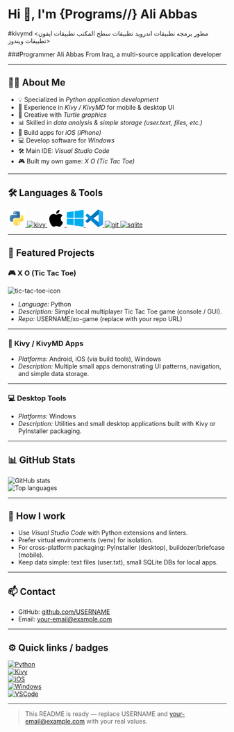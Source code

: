 # Hi 👋, I'm  {Programs//} Ali Abbas 
#kivymd <مطور برمجه تطبيقات اندرويد تطبيقات سطح المكتب تطبيقات ايفون تطبيقات ويندوز> 

###Programmer Ali Abbas
From Iraq, a multi-source application developer

---

## 👨‍💻 About Me
- 💡 Specialized in *Python application development*  
- 🎨 Experience in *Kivy / KivyMD* for mobile & desktop UI  
- 🐢 Creative with *Turtle graphics*  
- 📊 Skilled in *data analysis & simple storage (user.text, files, etc.)*  
- 📱 Build apps for *iOS (iPhone)*  
- 💻 Develop software for *Windows*  
- 🛠️ Main IDE: *Visual Studio Code*  
- 🎮 Built my own game: *X O (Tic Tac Toe)*  

---

## 🛠️ Languages & Tools
<p align="left">
  <a href="https://www.python.org" target="_blank"> 
    <img src="https://raw.githubusercontent.com/devicons/devicon/master/icons/python/python-original.svg" alt="python" width="40" height="40"/> 
  </a>
  <a href="https://kivy.org/" target="_blank"> 
    <img src="https://kivy.org/logos/kivy-logo-black-64.png" alt="kivy" width="40" height="40"/> 
  </a>
  <a href="https://developer.apple.com/ios/" target="_blank"> 
    <img src="https://raw.githubusercontent.com/devicons/devicon/master/icons/apple/apple-original.svg" alt="apple" width="40" height="40"/> 
  </a>
  <a href="https://www.microsoft.com/windows" target="_blank"> 
    <img src="https://raw.githubusercontent.com/devicons/devicon/master/icons/windows8/windows8-original.svg" alt="windows" width="40" height="40"/> 
  </a>
  <a href="https://code.visualstudio.com/" target="_blank"> 
    <img src="https://raw.githubusercontent.com/devicons/devicon/master/icons/vscode/vscode-original.svg" alt="vscode" width="40" height="40"/> 
  </a>
  <a href="https://git-scm.com/" target="_blank"> 
    <img src="https://www.vectorlogo.zone/logos/git-scm/git-scm-icon.svg" alt="git" width="40" height="40"/> 
  </a>
  <a href="https://www.sqlite.org/" target="_blank"> 
    <img src="https://www.vectorlogo.zone/logos/sqlite/sqlite-icon.svg" alt="sqlite" width="40" height="40"/> 
  </a>
</p>

---

## 🚀 Featured Projects
### 🎮 X O (Tic Tac Toe)
<img src="https://img.icons8.com/ios-filled/50/000000/tic-tac-toe.png" width="50" alt="tic-tac-toe-icon"/>  

- *Language:* Python  
- *Description:* Simple local multiplayer Tic Tac Toe game (console / GUI).  
- *Repo:* USERNAME/xo-game (replace with your repo URL)  

---

### 📱 Kivy / KivyMD Apps
- *Platforms:* Android, iOS (via build tools), Windows  
- *Description:* Multiple small apps demonstrating UI patterns, navigation, and simple data storage.  

---

### 💻 Desktop Tools
- *Platforms:* Windows  
- *Description:* Utilities and small desktop applications built with Kivy or PyInstaller packaging.  

---

## 📊 GitHub Stats
![GitHub stats](https://github-readme-stats.vercel.app/api?username=USERNAME&show_icons=true&count_private=true&theme=radical)  
![Top languages](https://github-readme-stats.vercel.app/api/top-langs/?username=USERNAME&layout=compact&theme=radical)  

---

## 🧩 How I work
- Use *Visual Studio Code* with Python extensions and linters.  
- Prefer virtual environments (venv) for isolation.  
- For cross-platform packaging: PyInstaller (desktop), buildozer/briefcase (mobile).  
- Keep data simple: text files (user.txt), small SQLite DBs for local apps.  

---

## 📫 Contact
- GitHub: [github.com/USERNAME](https://github.com/USERNAME)  
- Email: your-email@example.com  

---

## ⚙️ Quick links / badges
[![Python](https://img.shields.io/badge/python-%233776AB.svg?style=flat&logo=python&logoColor=white)](https://www.python.org)  
[![Kivy](https://img.shields.io/badge/Kivy-%23000000.svg?style=flat&logo=kivy&logoColor=white)](https://kivy.org)  
[![iOS](https://img.shields.io/badge/iOS-%23000000.svg?style=flat&logo=apple&logoColor=white)](https://developer.apple.com/ios/)  
[![Windows](https://img.shields.io/badge/Windows-%230078D6.svg?style=flat&logo=windows&logoColor=white)](https://www.microsoft.com/windows)  
[![VSCode](https://img.shields.io/badge/VSCode-%23007ACC.svg?style=flat&logo=visual-studio-code&logoColor=white)](https://code.visualstudio.com)  

---

> This README is ready — replace USERNAME and your-email@example.com with your real values.
